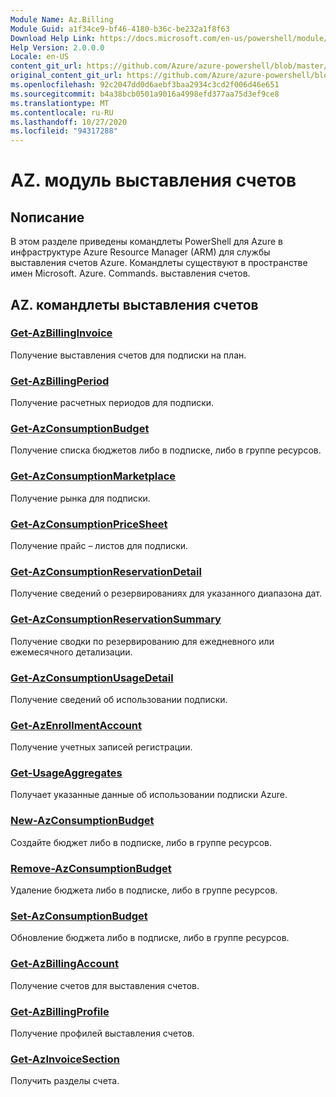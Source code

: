 ```yaml
---
Module Name: Az.Billing
Module Guid: a1f34ce9-bf46-4180-b36c-be232a1f8f63
Download Help Link: https://docs.microsoft.com/en-us/powershell/module/az.billing
Help Version: 2.0.0.0
Locale: en-US
content_git_url: https://github.com/Azure/azure-powershell/blob/master/src/Billing/Billing/help/Az.Billing.md
original_content_git_url: https://github.com/Azure/azure-powershell/blob/master/src/Billing/Billing/help/Az.Billing.md
ms.openlocfilehash: 92c2047dd0d6aebf3baa2934c3cd2f006d46e651
ms.sourcegitcommit: b4a38bcb0501a9016a4998efd377aa75d3ef9ce8
ms.translationtype: MT
ms.contentlocale: ru-RU
ms.lasthandoff: 10/27/2020
ms.locfileid: "94317288"
---
```

# AZ. модуль выставления счетов
## Nописание
В этом разделе приведены командлеты PowerShell для Azure в инфраструктуре Azure Resource Manager (ARM) для службы выставления счетов Azure. Командлеты существуют в пространстве имен Microsoft. Azure. Commands. выставления счетов.

## AZ. командлеты выставления счетов
### [Get-AzBillingInvoice](Get-AzBillingInvoice.md)
Получение выставления счетов для подписки на план.

### [Get-AzBillingPeriod](Get-AzBillingPeriod.md)
Получение расчетных периодов для подписки.

### [Get-AzConsumptionBudget](Get-AzConsumptionBudget.md)
Получение списка бюджетов либо в подписке, либо в группе ресурсов.

### [Get-AzConsumptionMarketplace](Get-AzConsumptionMarketplace.md)
Получение рынка для подписки.

### [Get-AzConsumptionPriceSheet](Get-AzConsumptionPriceSheet.md)
Получение прайс – листов для подписки.

### [Get-AzConsumptionReservationDetail](Get-AzConsumptionReservationDetail.md)
Получение сведений о резервированиях для указанного диапазона дат.

### [Get-AzConsumptionReservationSummary](Get-AzConsumptionReservationSummary.md)
Получение сводки по резервированию для ежедневного или ежемесячного детализации.

### [Get-AzConsumptionUsageDetail](Get-AzConsumptionUsageDetail.md)
Получение сведений об использовании подписки.

### [Get-AzEnrollmentAccount](Get-AzEnrollmentAccount.md)
Получение учетных записей регистрации.

### [Get-UsageAggregates](Get-UsageAggregates.md)
Получает указанные данные об использовании подписки Azure.

### [New-AzConsumptionBudget](New-AzConsumptionBudget.md)
Создайте бюджет либо в подписке, либо в группе ресурсов.

### [Remove-AzConsumptionBudget](Remove-AzConsumptionBudget.md)
Удаление бюджета либо в подписке, либо в группе ресурсов.

### [Set-AzConsumptionBudget](Set-AzConsumptionBudget.md)
Обновление бюджета либо в подписке, либо в группе ресурсов.

### [Get-AzBillingAccount](Get-AzBillingAccount.md)
Получение счетов для выставления счетов.

### [Get-AzBillingProfile](Get-AzBillingProfile.md)
Получение профилей выставления счетов.

### [Get-AzInvoiceSection](Get-AzInvoiceSection.md)
Получить разделы счета.

